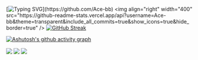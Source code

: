[![Typing SVG](https://readme-typing-svg.demolab.com/?lines=Welcome+to+my+repo;)](https://github.com/Ace-bb)
<img align="right" width="400" src="https://github-readme-stats.vercel.app/api?username=Ace-bb&theme=transparent&include_all_commits=true&show_icons=true&hide_border=true" />
[![GitHub Streak](https://streak-stats.demolab.com/?user=Ace-bb)](https://git.io/streak-stats)

[![Ashutosh's github activity graph](https://github-readme-activity-graph.vercel.app/graph?username=Ace-bb)](https://github.com/ashutosh00710/github-readme-activity-graph)

<img align="center" src="https://github-readme-stats.vercel.app/api/wakatime?username=Ace-bb&theme=transparent&hide_border=true&layout=compact&langs_count=22" />

<img align="center" src="https://github-readme-stats.vercel.app/api/top-langs/?username=Ace-bb&theme=transparent&hide_border=true&layout=donut-vertical&langs_count=6" />

<img align="center" src="https://skillicons.dev/icons?i=Ace-bb&theme=light" />

<!--
**Ace-bb/Ace-bb** is a ✨ _special_ ✨ repository because its `README.md` (this file) appears on your GitHub profile.


Here are some ideas to get you started:

- 🔭 I’m currently working on ...
- 🌱 I’m currently learning ...
- 👯 I’m looking to collaborate on ...
- 🤔 I’m looking for help with ...
- 💬 Ask me about ...
- 📫 How to reach me: ...
- 😄 Pronouns: ...
- ⚡ Fun fact: ...
-->

